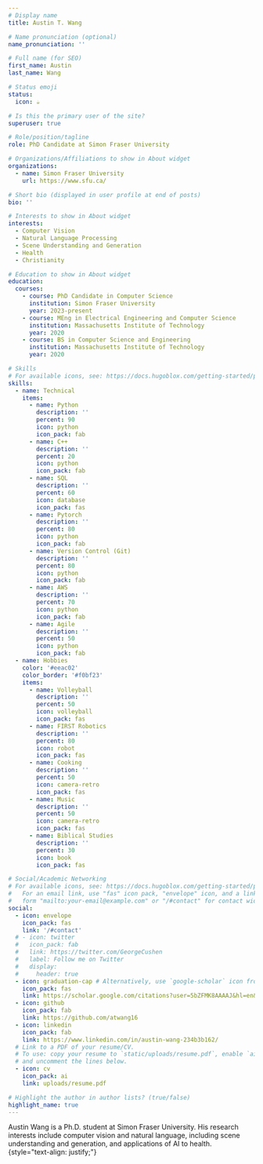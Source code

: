 ```yaml
---
# Display name
title: Austin T. Wang

# Name pronunciation (optional)
name_pronunciation: ''

# Full name (for SEO)
first_name: Austin
last_name: Wang

# Status emoji
status:
  icon: ☕️

# Is this the primary user of the site?
superuser: true

# Role/position/tagline
role: PhD Candidate at Simon Fraser University

# Organizations/Affiliations to show in About widget
organizations:
  - name: Simon Fraser University
    url: https://www.sfu.ca/

# Short bio (displayed in user profile at end of posts)
bio: ''

# Interests to show in About widget
interests:
  - Computer Vision
  - Natural Language Processing
  - Scene Understanding and Generation
  - Health
  - Christianity

# Education to show in About widget
education:
  courses:
    - course: PhD Candidate in Computer Science
      institution: Simon Fraser University
      year: 2023-present
    - course: MEng in Electrical Engineering and Computer Science
      institution: Massachusetts Institute of Technology
      year: 2020
    - course: BS in Computer Science and Engineering
      institution: Massachusetts Institute of Technology
      year: 2020

# Skills
# For available icons, see: https://docs.hugoblox.com/getting-started/page-builder/#icons
skills:
  - name: Technical
    items:
      - name: Python
        description: ''
        percent: 90
        icon: python
        icon_pack: fab
      - name: C++
        description: ''
        percent: 20
        icon: python
        icon_pack: fab
      - name: SQL
        description: ''
        percent: 60
        icon: database
        icon_pack: fas
      - name: Pytorch
        description: ''
        percent: 80
        icon: python
        icon_pack: fab
      - name: Version Control (Git)
        description: ''
        percent: 80
        icon: python
        icon_pack: fab
      - name: AWS
        description: ''
        percent: 70
        icon: python
        icon_pack: fab
      - name: Agile
        description: ''
        percent: 50
        icon: python
        icon_pack: fab
  - name: Hobbies
    color: '#eeac02'
    color_border: '#f0bf23'
    items:
      - name: Volleyball
        description: ''
        percent: 50
        icon: volleyball
        icon_pack: fas
      - name: FIRST Robotics
        description: ''
        percent: 80
        icon: robot
        icon_pack: fas
      - name: Cooking
        description: ''
        percent: 50
        icon: camera-retro
        icon_pack: fas
      - name: Music
        description: ''
        percent: 50
        icon: camera-retro
        icon_pack: fas
      - name: Biblical Studies
        description: ''
        percent: 30
        icon: book
        icon_pack: fas

# Social/Academic Networking
# For available icons, see: https://docs.hugoblox.com/getting-started/page-builder/#icons
#   For an email link, use "fas" icon pack, "envelope" icon, and a link in the
#   form "mailto:your-email@example.com" or "/#contact" for contact widget.
social:
  - icon: envelope
    icon_pack: fas
    link: '/#contact'
  # - icon: twitter
  #   icon_pack: fab
  #   link: https://twitter.com/GeorgeCushen
  #   label: Follow me on Twitter
  #   display:
  #     header: true
  - icon: graduation-cap # Alternatively, use `google-scholar` icon from `ai` icon pack
    icon_pack: fas
    link: https://scholar.google.com/citations?user=5bZFMK8AAAAJ&hl=en&oi=sra
  - icon: github
    icon_pack: fab
    link: https://github.com/atwang16
  - icon: linkedin
    icon_pack: fab
    link: https://www.linkedin.com/in/austin-wang-234b3b162/
  # Link to a PDF of your resume/CV.
  # To use: copy your resume to `static/uploads/resume.pdf`, enable `ai` icons in `params.yaml`,
  # and uncomment the lines below.
  - icon: cv
    icon_pack: ai
    link: uploads/resume.pdf

# Highlight the author in author lists? (true/false)
highlight_name: true
---
```


Austin Wang is a Ph.D. student at Simon Fraser University. His research interests include computer vision and natural language, including scene understanding and generation, and applications of AI to health.
{style="text-align: justify;"}
